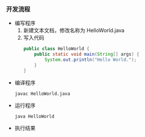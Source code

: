 ### 开发流程
- 编写程序
	1. 新建文本文档，修改名称为 HelloWorld.java
	2. 写入代码
		```java
		public class HelloWorld {
		    public static void main(String[] args) {
		        System.out.println("Hello World.");
		    }
		}
		```
- 编译程序
	```
	javac HelloWorld.java
	```
- 运行程序
	```
	java HelloWorld
	```
- 执行结果
